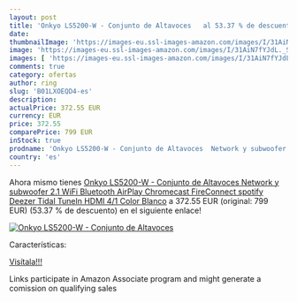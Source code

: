 ```yaml
---
layout: post
title: 'Onkyo LS5200-W - Conjunto de Altavoces   al 53.37 % de descuento'
date: 
thumbnailImage: 'https://images-eu.ssl-images-amazon.com/images/I/31AiN7fYJdL._SL200_.jpg'
image: 'https://images-eu.ssl-images-amazon.com/images/I/31AiN7fYJdL._SL200_.jpg'
images: [ 'https://images-eu.ssl-images-amazon.com/images/I/31AiN7fYJdL._SL200_.jpg' ]
comments: true
category: ofertas
author: ring
slug: 'B01LXOEQD4-es'
description:
actualPrice: 372.55 EUR
currency: EUR
price: 372.55
comparePrice: 799 EUR
inStock: true
prodname: 'Onkyo LS5200-W - Conjunto de Altavoces  Network y subwoofer 2.1  WiFi  Bluetooth  AirPlay  Chromecast  FireConnect  spotify  Deezer  Tidal   Tuneln  HDMI 4/1  Color Blanco'
country: 'es'
---
```


Ahora mismo tienes [Onkyo LS5200-W - Conjunto de Altavoces  Network y subwoofer 2.1  WiFi  Bluetooth  AirPlay  Chromecast  FireConnect  spotify  Deezer  Tidal   Tuneln  HDMI 4/1  Color Blanco](https://www.amazon.es/dp/B01LXOEQD4/?tag=tolees-21) a 372.55 EUR (original: 799 EUR) (53.37 %  de descuento) en el siguiente enlace!

[![Onkyo LS5200-W - Conjunto de Altavoces  ](https://images-eu.ssl-images-amazon.com/images/I/31AiN7fYJdL._SL200_.jpg)](https://www.amazon.es/dp/B01LXOEQD4/?tag=tolees-21)

Características:


[Visítala!!!](https://www.amazon.es/dp/B01LXOEQD4/?tag=tolees-21)

Links participate in Amazon Associate program and might generate a comission on qualifying sales
